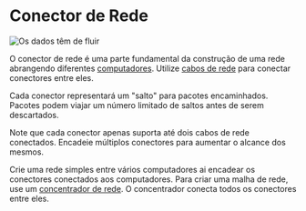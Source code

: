 # Conector de Rede
![Os dados têm de fluir](block:oc2:network_connector)

O conector de rede é uma parte fundamental da construção de uma rede abrangendo diferentes [computadores](computer.md). Utilize [cabos de rede](../item/network_cable.md) para conectar conectores entre eles.

Cada conector representará um "salto" para pacotes encaminhados. Pacotes podem viajar um número limitado de saltos antes de serem descartados.

Note que cada conector apenas suporta até dois cabos de rede conectados. Encadeie múltiplos conectores para aumentar o alcance dos mesmos.

Crie uma rede simples entre vários computadores ai encadear os conectores conectados aos computadores. Para criar uma malha de rede, use um [concentrador de rede](network_hub.md). O concentrador conecta todos os conectores entre eles.
